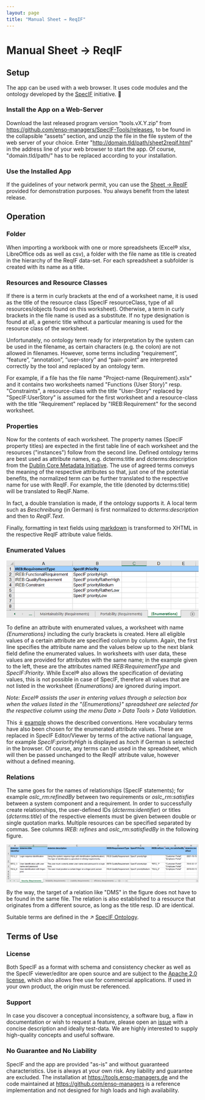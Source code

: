 ```yaml
---
layout: page
title: "Manual Sheet → ReqIF"
---
```


# Manual Sheet → ReqIF

## Setup

The app can be used with a web browser. It uses code modules and the ontology developed by the [SpecIF](https://specif.de) initiative. 

### Install the App on a Web-Server

Download the last released program version “tools.vX.Y.zip” from 
<a href="https://github.com/enso-managers/SpecIF-Tools/releases" target="_blank">https://github.com/enso-managers/SpecIF-Tools/releases</a>, 
to be found in the collapsible “assets” section, and unzip the file in the file system of the web server of your choice. 
Enter "http://domain.tld/path/sheet2reqif.html" in the address line of your web browser to start the app. 
Of course, "domain.tld/path/" has to be replaced according to your installation.

### Use the Installed App

If the guidelines of your network permit, you can use the <a href="https://tools.enso-managers.de/sheet2reqif.html" target="_blank">Sheet → ReqIF</a> 
provided for demonstration purposes. 
You always benefit from the latest release.


## Operation

### Folder

When importing a workbook with one or more spreadsheets (Excel® xlsx, LibreOffice ods as well as csv), 
a folder with the file name as title is created in the hierarchy of the ReqIF data-set. 
For each spreadsheet a subfolder is created with its name as a title. 

### Resources and Resource Classes

If there is a term in curly brackets at the end of a worksheet name, it is used as the title of the resource class 
(SpecIF resourceClass, type of all resources/objects found on this worksheet). 
Otherwise, a term in curly brackets in the file name is used as a substitute. 
If no type designation is found at all, a generic title without a particular meaning is used for the resource class of the worksheet.

Unfortunately, no ontology term ready for interpretation by the system can be used in the filename, 
as certain characters (e.g. the colon) are not allowed in filenames. 
However, some terms including “requirement”, “feature”, “annotation”, “user-story” and “pain-point“ are interpreted correctly 
by the tool and replaced by an ontology term.

For example, if a  file has the file name "Project-name {Requirement}.xslx" and it contains two worksheets 
named "Functions {User Story}" resp. "Constraints", 
a resource-class with the title "User-Story" replaced by "SpecIF:UserStory" is assumed for the first worksheet and 
a resource-class with the title "Requirement" replaced by "IREB:Requirement" 
for the second worksheet.

### Properties

Now for the contents of each worksheet. The property names (SpecIF property titles) are expected in 
the first table line of each worksheet and the resources ("instances") follow from the second line. 
Defined ontology terms are best used as attribute names, e.g. dcterms:title and dcterms:description from 
the <a href="https://www.dublincore.org/" target="_blank">Dublin Core Metadata Initiative</a>. 
The use of agreed terms conveys the meaning of the respective attributes so that, just one of the potential benefits, 
the normalized term can be further translated to the respective name for use with ReqIF.
For example, the title (denoted by dcterms:title) will be translated to ReqIF.Name.

In fact, a double translation is made, if the ontology supports it. A local term such as _Beschreibung_ (in German) is
first normalized to _dcterms:description_ and then to _ReqIF.Text_.

Finally, formatting in text fields using <a href="https://www.markdownguide.org/cheat-sheet/" target="_blank">markdown</a> 
is transformed to XHTML in the respective ReqIF attribute value fields.

### Enumerated Values

<img class="my-align-right size-60" src="./images/05_sheet_enumerations_EN.png" alt="Sheet Enumerations"/>

To define an attribute with enumerated values, a worksheet with name _{Enumerations}_ including the curly brackets is created. 
Here all eligible values of a certain attribute are specified column by column. 
Again, the first line specifies the attribute name and the values below up to the next blank field define the enumerated values. 
In worksheets with user data, these values are provided for attributes with the same name; 
in the example given to the left, these are the attributes named _IREB:RequirementType_ and _SpecIF:Priority_. 
While Excel® also allows the specification of deviating values, this is not possible in case of SpecIF, therefore all values 
that are not listed in the worksheet _{Enumerations}_ are ignored during import.

_Note: Excel® assists the user in entering values through a selection box when the values listed in the "{Enumerations}" 
spreadsheet are selected for the respective column using the menu Data > Data Tools > Data Validation._

This &#x2913;&#xA0;<a href="./examples/Example%20Telephone-Connection-Request%20{Requirements}.xlsx" target="_blank">example</a> 
shows the described conventions. Here vocabulary terms have also been chosen for the enumerated attribute values. 
These are replaced in SpecIF Editor/Viewer by terms of the active national language, 
for example _SpecIF:priorityHigh_ is displayed as _hoch_ if German is selected in the browser. 
Of course, any terms can be used in the spreadsheet, which will then be passed unchanged to 
the ReqIF attribute value, however without a defined meaning.

### Relations

The same goes for the names of relationships (SpecIF statements); for example _oslc_rm:refinedBy_ between two requirements 
or _oslc_rm:satisfies_ between a system component and a requirement. In order to successfully create relationships, 
the user-defined IDs (_dcterms:identifier_) or titles (_dcterms:title_) of the respective elements must be given 
between double or single quotation marks. Multiple resources can be specified separated by commas. 
See columns _IREB: refines_ and _oslc_rm:satisfiedBy_ in the following figure.

<img src="./images/04_sheet-column-headers_EN.png" alt="Sheet Column Headers"/>

By the way, the target of a relation like "DMS" in the figure does not have to be found in the same file. 
The relation is also established to a resource that originates from a different source, as long as the title resp. ID are identical.

Suitable terms are defined in the 
&#x2197;&#xA0;<a href="https://specif.de/apps/view.html#import=https://specif.de/v1.1/Ontology.specif" target="_blank">SpecIF Ontology</a>.


## Terms of Use

### License

Both SpecIF as a format with schema and consistency checker as well as the SpecIF viewer/editor are open source and are subject to 
the <a href="https://github.com/GfSE/SpecIF/blob/master/LICENSE" target="_blank">Apache 2.0 license</a>, 
which also allows free use for commercial applications. If used in your own product, the origin must be referenced.

### Support

In case you discover a conceptual inconsistency, a software bug, a flaw in documentation or wish to request a feature,
please open an <a href="https://github.com/enso-managers/SpecIF-Tools/issues" target="_blank">issue</a>
with a concise description and ideally test-data.
We are highly interested to supply high-quality concepts and useful software.

### No Guarantee and No Liability

SpecIF and the app are provided "as-is" and without guaranteed characteristics. 
Use is always at your own risk. Any liability and guarantee are excluded. 
The installation at <a href="https://tools.enso-managers.de" target="_blank">https://tools.enso-managers.de</a> and the code maintained 
at <a href="https://github.com/enso-managers" target="_blank">https://github.com/enso-managers</a> is a reference implementation 
and not designed for high loads and high availability.

<!-- link template <a href="" target="_blank"></a> -->
